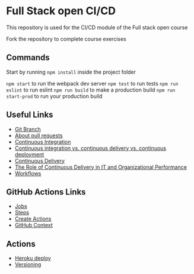 # Full Stack open CI/CD

This repository is used for the CI/CD module of the Full stack open course

Fork the repository to complete course exercises

## Commands

Start by running `npm install` inside the project folder

`npm start` to run the webpack dev server
`npm test` to run tests
`npm run eslint` to run eslint
`npm run build` to make a production build
`npm run start-prod` to run your production build

## Useful Links
* [Git Branch](https://www.atlassian.com/git/tutorials/using-branches)
* [About pull requests](https://docs.github.com/en/pull-requests/collaborating-with-pull-requests/proposing-changes-to-your-work-with-pull-requests/about-pull-requests)
* [Continuous Integration](https://www.martinfowler.com/articles/continuousIntegration.html)
* [Continuous integration vs. continuous delivery vs. continuous deployment ](https://www.atlassian.com/continuous-delivery/principles/continuous-integration-vs-delivery-vs-deployment)
* [Continuous Delivery](https://martinfowler.com/bliki/ContinuousDelivery.html)
* [The Role of Continuous Delivery in IT and Organizational Performance](https://papers.ssrn.com/sol3/papers.cfm?abstract_id=2681909)
* [Workflows](https://docs.github.com/en/actions/learn-github-actions/understanding-github-actions#workflows) 

## GitHub Actions Links
* [Jobs](https://docs.github.com/en/actions/learn-github-actions/understanding-github-actions#jobs)
* [Steps](https://docs.github.com/en/actions/learn-github-actions/understanding-github-actions#steps)
* [Create Actions](https://docs.github.com/en/actions/creating-actions)
* [GitHub Context](https://docs.github.com/en/actions/learn-github-actions/contexts#github-context) 

## Actions
* [Heroku deploy](https://github.com/AkhileshNS/heroku-deploy)
* [Versioning](https://github.com/anothrNick/github-tag-action)
